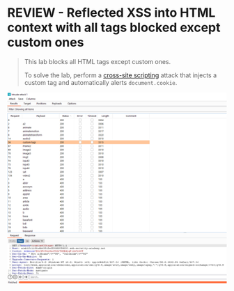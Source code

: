 # REVIEW - Reflected XSS into HTML context with all tags blocked except custom ones

> This lab blocks all HTML tags except custom ones.
>
>  To solve the lab, perform a [cross-site scripting](https://portswigger.net/web-security/cross-site-scripting) attack that injects a custom tag and automatically alerts `document.cookie`.



![](../../../.gitbook/assets/imagen%20%28654%29.png)

